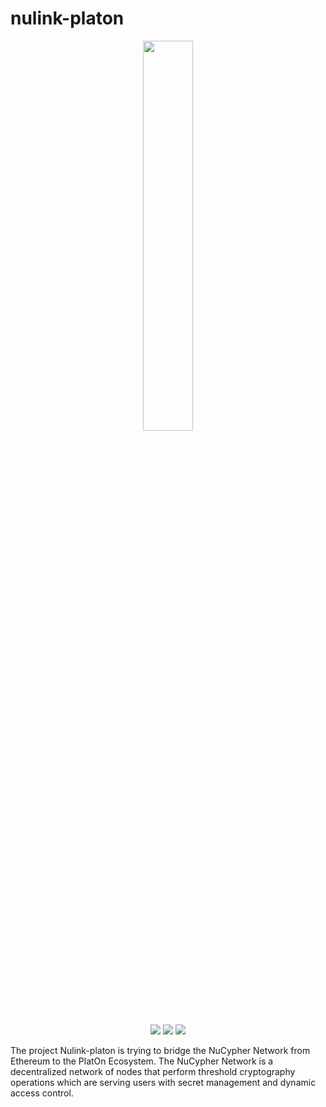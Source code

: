 # nulink-platon

<p align="center">
  <a href="https://www.nulink.org/"><img src="https://github.com/NuLink-network/nulink/blob/94c5538a5fdc25e7d4391f4f2e4af60b3c480fc1/logo/nulink-bg-1.png" width=40%  /></a>
</p>

<p align="center">
  <a href="https://github.com/NuLink-network"><img src="https://img.shields.io/badge/Playground-NuLink_Network-brightgreen?logo=Parity%20Substrate" /></a>
  <a href="http://nulink.org/"><img src="https://img.shields.io/badge/made%20by-NuLink%20Foundation-blue.svg?style=flat-square" /></a>
  <a href="https://github.com/NuLink-network/nulink-platon"><img src="https://img.shields.io/badge/project-Nulink_Platon-yellow.svg?style=flat-square" /></a>
</p>


The project Nulink-platon is trying to bridge the NuCypher Network from Ethereum to the PlatOn Ecosystem. The NuCypher Network is a decentralized network of nodes that perform threshold cryptography operations which are serving users with secret management and dynamic access control.
